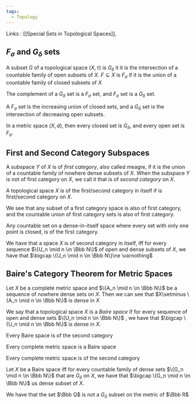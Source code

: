 ```yaml
---
tags:
  - Topology
---
```

Links : [[Special Sets in Topological Spaces]],
## $F_\sigma$ and $G_\delta$ sets

A subset $G$ of a topological space $(X, \tau)$ is $G_\delta$ it it is the intersection of a countable family of open subsets of $X$. $F\subseteq X$ is $F_\sigma$ if it is the union of a countable family of closed subsets of $X$

The complement of a $G_\delta$ set is a $F_\sigma$ set, and $F_\sigma$ set is a $G_\delta$ set.

A $F_\sigma$ set is the increasing union of closed sets, and a $G_\delta$ set is the intersection of decreasing open subsets. 

In a metric space $(X, d)$, then every closed set is $G_\delta$, and every open set is $F_\sigma$.

## First and Second Category Subspaces

A subspace $Y$ of $X$ is of *first category*, also called meagre, if it is the union of a countable family of nowhere dense subsets of $X$. When the subspace $Y$ is not of first category on $X$, we call it that is of *second category* on $X$. 

A topological space $X$ is of the first/second category in itself if is first/second category on $X$. 

We see that any subset of a first category space is also of first category, and the countable union of first category sets is also of first category.

Any countable set on a dense-in-itself space where every set with only one point is closed, is of the first category.

We have that a space $X$ is of second category in itself, iff for every sequence $\{U_n \mid n \in \Bbb N\}$ of open and dense subsets of $X$, we have that $\bigcap \{U_n \mid n \in \Bbb N\}\ne \varnothing$ 

## Baire's Category Theorem for Metric Spaces

Let $X$ be a complete metric space and $\{A_n \mid n \in \Bbb N\}$ be a sequence of nowhere dense sets on $X$. Then we can see that $X\setminus \{A_n \mid n \in \Bbb N\}$ is dense in $X$

We say that a topological space $X$ is a *Baire space* if for every sequence of open and dense sets $\{U_n \mid n \in \Bbb N\}$ , we have that $\bigcap \{U_n \mid n \in \Bbb N\}$ is dense in $X$.

Every Baire space is of the second category

Every complete metric space is a Baire space

Every complete metric space is of the second category

Let $X$ be a Baire space iff for every countable family of dense sets $\{G_n \mid n \in \Bbb N\}$ that are $G_\delta$ on $X$, we have that $\bigcap \{G_n \mid n \in \Bbb N\}$ us dense subset of $X$.

We have that the set $\Bbb Q$ is not a $G_\delta$ subset on the metric of $\Bbb R$